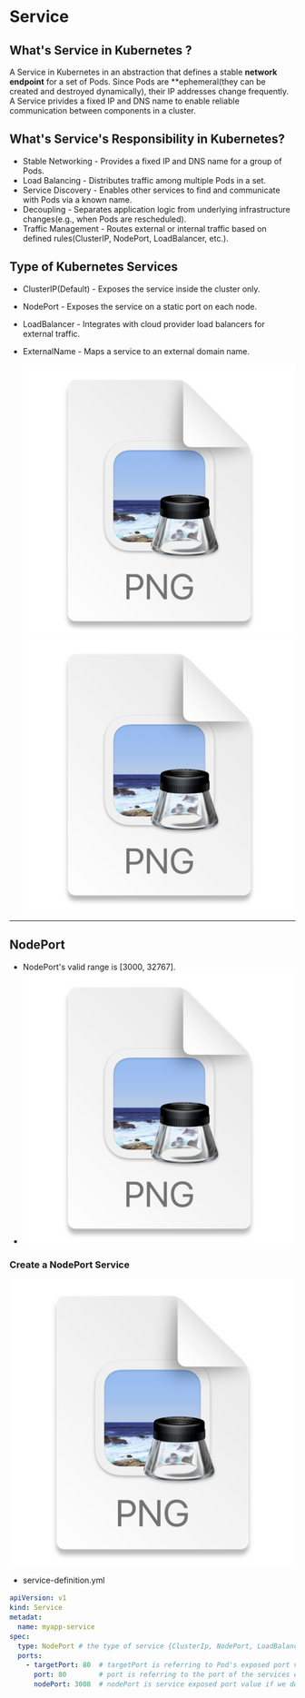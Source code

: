 # Service

## What's Service in Kubernetes ?

A Service in Kubernetes in an abstraction that defines a stable **network endpoint** for a set of Pods. Since Pods
are **ephemeral(they can be created and destroyed dynamically), their IP addresses change frequently. A Service privides
a fixed IP and DNS name to enable reliable communication between components in a cluster.

## What's Service's Responsibility in Kubernetes?

- Stable Networking - Provides a fixed IP and DNS name for a group of Pods.
- Load Balancing - Distributes traffic among multiple Pods in a set.
- Service Discovery - Enables other services to find and communicate with Pods via a known name.
- Decoupling - Separates application logic from underlying infrastructure changes(e.g., when Pods are rescheduled).
- Traffic Management - Routes external or internal traffic based on defined rules(ClusterIP, NodePort, LoadBalancer,
  etc.).

## Type of Kubernetes Services
- ClusterIP(Default) - Exposes the service inside the cluster only.
- NodePort - Exposes the service on a static port on each node. 
- LoadBalancer - Integrates with cloud provider load balancers for external traffic. 
- ExternalName - Maps a service to an external domain name.

  ![](./service-types.png)
  ![](service-types-diagram.png)

  
---

## NodePort 
- NodePort's valid range is [3000, 32767].
- ![](service-node-port.png)

### Create a NodePort Service 

![img.png](ports-nodePorts.png)

- service-definition.yml
```yaml
apiVersion: v1
kind: Service
metadat:
  name: myapp-service
spec:
  type: NodePort # the type of service {ClusterIp, NodePort, LoadBalancer, ExternalName}
  ports:
    - targetPort: 80  # targetPort is referring to Pod's exposed port value 
      port: 80        # port is referring to the port of the services exposing 
      nodePort: 3008  # nodePort is service exposed port value if we do not specify this value, it will locate in the range of [3000, 32767]

```

